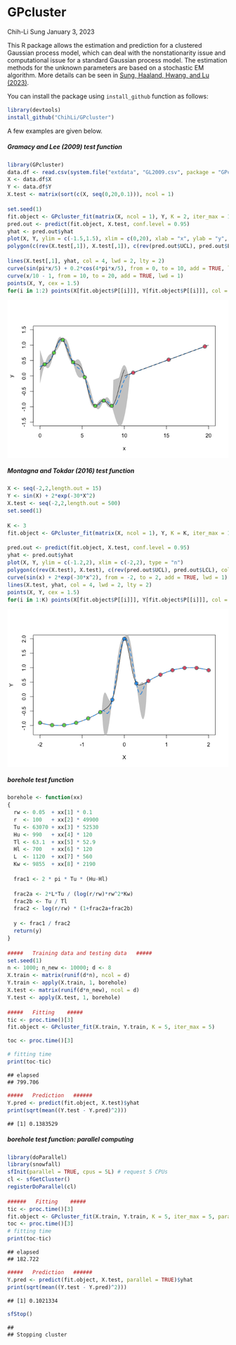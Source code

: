 GPcluster
================
Chih-Li Sung
January 3, 2023

This R package allows the estimation and prediction for a clustered
Gaussian process model, which can deal with the nonstationarity issue
and computational issue for a standard Gaussian process model. The
estimation methods for the unknown parameters are based on a stochastic
EM algorithm. More details can be seen in [Sung, Haaland, Hwang, and Lu
(2023)](https://www3.stat.sinica.edu.tw/ss_newpaper/SS-2020-0456_na.pdf).

You can install the package using `install_github` function as follows:

``` r
library(devtools)
install_github("ChihLi/GPcluster")
```

A few examples are given below.

##### Gramacy and Lee (2009) test function

``` r
library(GPcluster)
data.df <- read.csv(system.file("extdata", "GL2009.csv", package = "GPcluster"))
X <- data.df$X
Y <- data.df$Y
X.test <- matrix(sort(c(X, seq(0,20,0.1))), ncol = 1)

set.seed(1)
fit.object <- GPcluster_fit(matrix(X, ncol = 1), Y, K = 2, iter_max = 100)
pred.out <- predict(fit.object, X.test, conf.level = 0.95)
yhat <- pred.out$yhat
plot(X, Y, ylim = c(-1.5,1.5), xlim = c(0,20), xlab = "x", ylab = "y", type = "n")
polygon(c(rev(X.test[,1]), X.test[,1]), c(rev(pred.out$UCL), pred.out$LCL), col = 'grey80', border = NA)

lines(X.test[,1], yhat, col = 4, lwd = 2, lty = 2)
curve(sin(pi*x/5) + 0.2*cos(4*pi*x/5), from = 0, to = 10, add = TRUE, lwd = 1)
curve(x/10 - 1, from = 10, to = 20, add = TRUE, lwd = 1)
points(X, Y, cex = 1.5)
for(i in 1:2) points(X[fit.object$P[[i]]], Y[fit.object$P[[i]]], col = c(2,3)[i], pch = 18, cex = 1.5)
```

<img src="README_files/figure-gfm/unnamed-chunk-2-1.png" style="display: block; margin: auto;" />

##### Montagna and Tokdar (2016) test function

``` r
X <- seq(-2,2,length.out = 15)
Y <- sin(X) + 2*exp(-30*X^2)
X.test <- seq(-2,2,length.out = 500)
set.seed(1)

K <- 3
fit.object <- GPcluster_fit(matrix(X, ncol = 1), Y, K = K, iter_max = 100)

pred.out <- predict(fit.object, X.test, conf.level = 0.95)
yhat <- pred.out$yhat
plot(X, Y, ylim = c(-1.2,2), xlim = c(-2,2), type = "n")
polygon(c(rev(X.test), X.test), c(rev(pred.out$UCL), pred.out$LCL), col = 'grey80', border = NA)
curve(sin(x) + 2*exp(-30*x^2), from = -2, to = 2, add = TRUE, lwd = 1)
lines(X.test, yhat, col = 4, lwd = 2, lty = 2)
points(X, Y, cex = 1.5)
for(i in 1:K) points(X[fit.object$P[[i]]], Y[fit.object$P[[i]]], col = i+1, pch = 18, cex = 1.5)
```

<img src="README_files/figure-gfm/unnamed-chunk-3-1.png" style="display: block; margin: auto;" />

##### borehole test function

``` r
borehole <- function(xx)
{
  rw <- 0.05  + xx[1] * 0.1
  r  <- 100   + xx[2] * 49900
  Tu <- 63070 + xx[3] * 52530
  Hu <- 990   + xx[4] * 120
  Tl <- 63.1  + xx[5] * 52.9
  Hl <- 700   + xx[6] * 120
  L  <- 1120  + xx[7] * 560
  Kw <- 9855  + xx[8] * 2190

  frac1 <- 2 * pi * Tu * (Hu-Hl)

  frac2a <- 2*L*Tu / (log(r/rw)*rw^2*Kw)
  frac2b <- Tu / Tl
  frac2 <- log(r/rw) * (1+frac2a+frac2b)

  y <- frac1 / frac2
  return(y)
}

#####   Training data and testing data   #####
set.seed(1)
n <- 1000; n_new <- 10000; d <- 8
X.train <- matrix(runif(d*n), ncol = d)
Y.train <- apply(X.train, 1, borehole)
X.test <- matrix(runif(d*n_new), ncol = d)
Y.test <- apply(X.test, 1, borehole)

#####   Fitting    #####
tic <- proc.time()[3]
fit.object <- GPcluster_fit(X.train, Y.train, K = 5, iter_max = 5)
```

``` r
toc <- proc.time()[3]
```

``` r
# fitting time
print(toc-tic)
```

    ## elapsed 
    ## 799.706

``` r
#####   Prediction   ######
Y.pred <- predict(fit.object, X.test)$yhat
print(sqrt(mean((Y.test - Y.pred)^2)))
```

    ## [1] 0.1383529

##### borehole test function: parallel computing

``` r
library(doParallel)
library(snowfall)
sfInit(parallel = TRUE, cpus = 5L) # request 5 CPUs
cl <- sfGetCluster()
registerDoParallel(cl)

######   Fitting    #####
tic <- proc.time()[3]
fit.object <- GPcluster_fit(X.train, Y.train, K = 5, iter_max = 5, parallel = TRUE)
toc <- proc.time()[3]
# fitting time
print(toc-tic)
```

    ## elapsed 
    ## 182.722

``` r
#####   Prediction   ######
Y.pred <- predict(fit.object, X.test, parallel = TRUE)$yhat
print(sqrt(mean((Y.test - Y.pred)^2)))
```

    ## [1] 0.1021334

``` r
sfStop()
```

    ## 
    ## Stopping cluster
